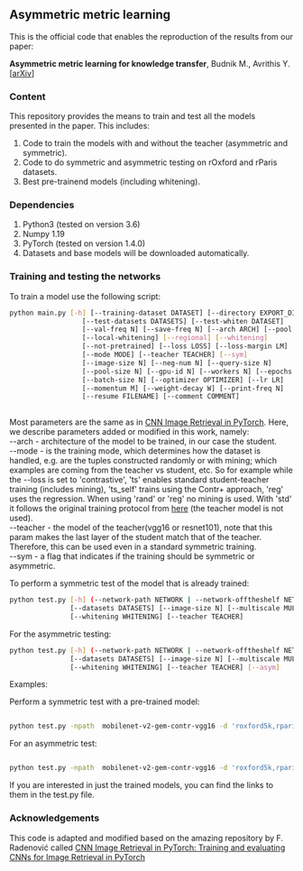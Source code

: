 ## Asymmetric metric learning

This is the official code that enables the reproduction of the results from our paper:

**Asymmetric metric learning for knowledge transfer**,
Budnik M., Avrithis Y. 
[[arXiv](https://arxiv.org/abs/2006.16331)]

### Content

This repository provides the means to train and test all the models presented in the paper. This includes:

1. Code to train the models with and without the teacher (asymmetric and symmetric).
1. Code to do symmetric and asymmetric testing on rOxford and rParis datasets.
1. Best pre-trainend models (including whitening).

### Dependencies

1. Python3 (tested on version 3.6)
1. Numpy 1.19
1. PyTorch (tested on version 1.4.0)
1. Datasets and base models will be downloaded automatically.


### Training and testing the networks

To train a model use the following script:
```bash
python main.py [-h] [--training-dataset DATASET] [--directory EXPORT_DIR] [--no-val]
                  [--test-datasets DATASETS] [--test-whiten DATASET]
                  [--val-freq N] [--save-freq N] [--arch ARCH] [--pool POOL]
                  [--local-whitening] [--regional] [--whitening]
                  [--not-pretrained] [--loss LOSS] [--loss-margin LM] 
                  [--mode MODE] [--teacher TEACHER] [--sym]
                  [--image-size N] [--neg-num N] [--query-size N]
                  [--pool-size N] [--gpu-id N] [--workers N] [--epochs N]
                  [--batch-size N] [--optimizer OPTIMIZER] [--lr LR]
                  [--momentum M] [--weight-decay W] [--print-freq N]
                  [--resume FILENAME] [--comment COMMENT] 
                  
```
Most parameters are the same as in [CNN Image Retrieval in PyTorch](https://github.com/filipradenovic/cnnimageretrieval-pytorch). Here, we describe parameters added or modified in this work, namely:  
--arch - architecture of the model to be trained, in our case the student.  
--mode - is the training mode, which determines how the dataset is handled, e.g. are the tuples constructed randomly or with mining; which examples are coming from the teacher vs student, etc. So for example while the --loss is set to 'contrastive', 'ts' enables standard student-teacher training (includes mining), 'ts_self' trains using the Contr+ approach, 'reg' uses the regression. When using 'rand' or 'reg' no mining is used. With 'std' it follows the original training protocol from [here](https://github.com/filipradenovic/cnnimageretrieval-pytorch) (the teacher model is not used).  
--teacher - the model of the teacher(vgg16 or resnet101), note that this param makes the last layer of the student match that of the teacher. Therefore, this can be used even in a standard symmetric training.  
--sym - a flag that indicates if the training should be symmetric or asymmetric.  

To perform a symmetric test of the model that is already trained:
```bash
python test.py [-h] (--network-path NETWORK | --network-offtheshelf NETWORK)
               [--datasets DATASETS] [--image-size N] [--multiscale MULTISCALE] 
               [--whitening WHITENING] [--teacher TEACHER]
```
For the asymmetric testing: 

```bash
python test.py [-h] (--network-path NETWORK | --network-offtheshelf NETWORK)
               [--datasets DATASETS] [--image-size N] [--multiscale MULTISCALE] 
               [--whitening WHITENING] [--teacher TEACHER] [--asym]
```

Examples:

Perform a symmetric test with a pre-trained model:

```bash

python test.py -npath  mobilenet-v2-gem-contr-vgg16 -d 'roxford5k,rparis6k' -ms '[1, 1/2**(1/2), 1/2]' -w retrieval-SfM-120k --teacher vgg16
```

For an asymmetric test:

```bash

python test.py -npath  mobilenet-v2-gem-contr-vgg16 -d 'roxford5k,rparis6k' -ms '[1, 1/2**(1/2), 1/2]' -w retrieval-SfM-120k --teacher vgg16 --asym
```

If you are interested in just the trained models, you can find the links to them in the test.py file. 

### Acknowledgements

This code is adapted and modified based on the amazing repository by F. Radenović called
[CNN Image Retrieval in PyTorch: Training and evaluating CNNs for Image Retrieval in PyTorch](https://github.com/filipradenovic/cnnimageretrieval-pytorch)


